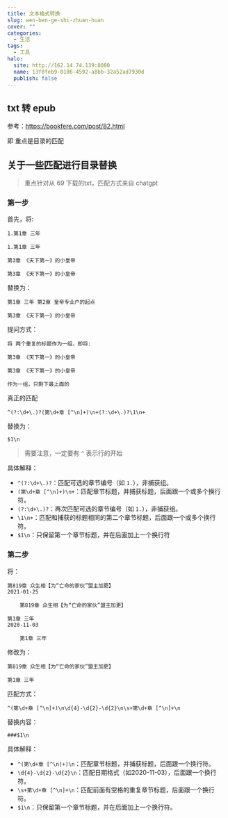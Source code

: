 ```yaml
---
title: 文本格式转换
slug: wen-ben-ge-shi-zhuan-huan
cover: ""
categories:
  - 生活
tags:
  - 工具
halo:
  site: http://162.14.74.139:8080
  name: 13f0feb9-0186-4592-a8bb-32a52ad7930d
  publish: false
---
```



## txt 转 epub

参考：https://bookfere.com/post/82.html

即 重点是目录的匹配

## 关于一些匹配进行目录替换

> 重点针对从 69 下载的txt，匹配方式来自 chatgpt

### 第一步

首先，将:

```
1.第1章 三年 

1.第1章 三年 

第3章 《天下第一》的小皇帝 

第3章 《天下第一》的小皇帝 
```

替换为：

```
第1章 三年 第2章 皇帝专业户的起点

第3章 《天下第一》的小皇帝
```

提问方式：

```
将 两个重复的标题作为一组，即将:

第3章 《天下第一》的小皇帝 

第3章 《天下第一》的小皇帝

作为一组，只剩下最上面的
```

真正的匹配

```
^(?:\d+\.)?(第\d+章 [^\n]+)\n+(?:\d+\.)?\1\n+
```

替换为：

```
$1\n
```

> 需要注意，一定要有 `^` 表示行的开始

具体解释：

- `^(?:\d+\.)?`：匹配可选的章节编号（如 `1.`），非捕获组。
- `(第\d+章 [^\n]+)\n+`：匹配章节标题，并捕获标题，后面跟一个或多个换行符。
- `(?:\d+\.)?`：再次匹配可选的章节编号（如 `1.`），非捕获组。
- `\1\n+`：匹配和捕获的标题相同的第二个章节标题，后面跟一个或多个换行符。
- `$1\n`：只保留第一个章节标题，并在后面加上一个换行符


### 第二步

将：

```
第819章 众生相【为“亡命的家伙”盟主加更】 
2021-01-25   
	
	第819章 众生相【为“亡命的家伙”盟主加更】 

第1章 三年 
2020-11-03   

	第1章 三年
```

修改为：

```
第819章 众生相【为“亡命的家伙”盟主加更】 

第1章 三年
```


匹配方式：

```
^(第\d+章 [^\n]+)\n\d{4}-\d{2}-\d{2}\n\s+第\d+章 [^\n]+\n
```


替换内容：

```
###$1\n
```

具体解释：

- `^(第\d+章 [^\n]+)\n`：匹配章节标题，并捕获标题，后面跟一个换行符。
- `\d{4}-\d{2}-\d{2}\n`：匹配日期格式（如2020-11-03），后面跟一个换行符。
- `\s+第\d+章 [^\n]+\n`：匹配前面有空格的重复章节标题，后面跟一个换行符。
- `$1\n`：只保留第一个章节标题，并在后面加上一个换行符。